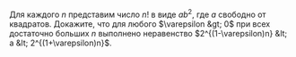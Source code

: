 Для каждого $n$ представим число $n!$ в виде $ab^2$, где $a$  свободно от квадратов.
Докажите, что для любого $\varepsilon &gt; 0$ при всех достаточно больших $n$ выполнено неравенство
$2^{(1-\varepsilon)n} &lt; a &lt; 2^{(1+\varepsilon)n}$.
